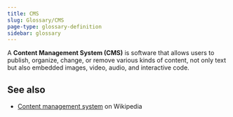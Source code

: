 ```yaml
---
title: CMS
slug: Glossary/CMS
page-type: glossary-definition
sidebar: glossary
---
```


A **Content Management System (CMS)** is software that allows users to publish, organize, change, or remove various kinds of content, not only text but also embedded images, video, audio, and interactive code.

## See also

- [Content management system](https://en.wikipedia.org/wiki/Content_management_system) on Wikipedia
